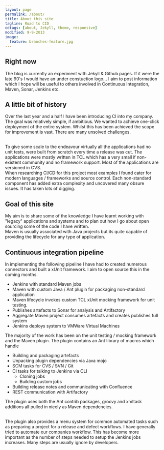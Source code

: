 ```yaml
---
layout: page
permalink: /about/
title: About this site
tagline: Road to CID
cdtags: [about, Jekyll, theme, responsive]
modified: 9-9-2013
image:
  feature: branches-feature.jpg
---
```

## Right now

The blog is currently an experiment with Jekyll & Github pages. If it were the late 90's I would have an under constuction logo... I aim to post information which I hope will be useful to others 
involved in Continuous Integration, Maven, Sonar, Jenkins etc. 

## A little bit of history

Over the last year and a half I have been introducing CI into my company. The goal was relatively simple, if ambitious. We wanted to achieve
one-click deployment of the entire system. Whilst this has been achieved the scope for improvement is vast. There are many unsolved challenges.

<br/>
To give some scale to the endeavour virtually all the applications had no unit tests, were built from scratch every time a release was cut. The applications
were mostly written in TCL which has a very small if non-existent community and no framework support. Most of the applications are versioned in CVS.

<br/>
When researching CI/CD for this project most examples I found cater for modern languages / frameworks and source control. Each non-standard component has added extra
complexity and uncovered many obsure issues. It has taken lots of digging.


## Goal of this site
My aim is to share some of the knowledge I have learnt working with "legacy" applications and systems and to plan out how I go about open sourcing some of the code I have written.
<br/>
Maven is usually associated with Java projects but its quite capable of providing the lifecycle for any type of application.

## Continuous integration pipeline
In implementing the following pipeline I have had to created numerous connectors and built a xUnit framework. I aim to open source this in the coming months. 

* Jenkins with standard Maven jobs
* Maven with custom Java / Ant plugin for packaging non-standard application
* Maven lifecycle invokes custom TCL xUnit mocking framework for unit testing.
* Publishes artefacts to Sonar for analysis and Artifactory
* Aggregate Maven project consumes artefacts and creates publishes full system
* Jenkins deploys system to VMWare Virtual Machines

The majority of the work has been on the unit testing / mocking framework and the Maven plugin. The plugin contains an Ant library of macros which handle

* Building and packaging artefacts
* Unpacking plugin dependencies via Java mojo
* SCM tasks for CVS / SVN / Git
* CI tasks for talking to Jenkins via CLI
  * Cloning jobs
  * Building custom jobs
* Building release notes and communicating with Confluence
* REST communication with Artifactory

The plugin uses both the Ant contrib packages, groovy and xmltask additions all pulled in nicely as Maven dependencies.

<br/>
The plugin also provides a menu system for common automated tasks such as preparing a project for a release and defect workflows. I have generally tried to
automate our companies workflow. This has become more important as the number of steps needed to setup the Jenkins jobs increases. Many steps are usually ignore by
developers.
